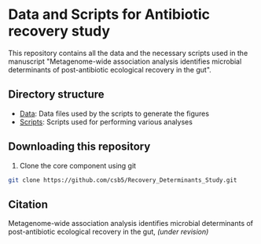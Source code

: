 # Data and Scripts for Antibiotic recovery study

This repository contains all the data and the necessary scripts used in the manuscript "Metagenome-wide association analysis identifies microbial determinants of post-antibiotic ecological recovery in the gut".

## Directory structure

 - [Data](Data): Data files used by the scripts to generate the figures
 - [Scripts](Scripts): Scripts used for performing various analyses
 
## Downloading this repository

1. Clone the core component using git
```sh
git clone https://github.com/csb5/Recovery_Determinants_Study.git
```

## Citation

Metagenome-wide association analysis identifies microbial determinants of post-antibiotic ecological recovery in the gut, *(under revision)*


